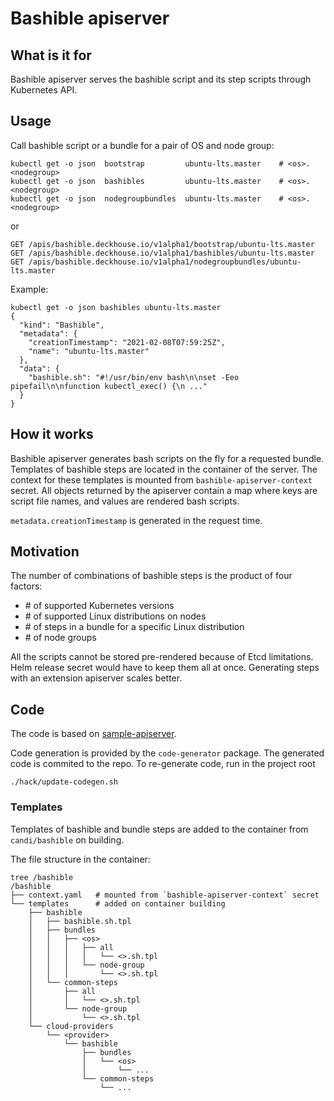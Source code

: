 # Bashible apiserver

## What is it for

Bashible apiserver serves the bashible script and its step scripts through Kubernetes API.

## Usage

Call bashible script or a bundle for a pair of OS and node group:

```shell
kubectl get -o json  bootstrap         ubuntu-lts.master    # <os>.<nodegroup>
kubectl get -o json  bashibles         ubuntu-lts.master    # <os>.<nodegroup>
kubectl get -o json  nodegroupbundles  ubuntu-lts.master    # <os>.<nodegroup>
```

or

```
GET /apis/bashible.deckhouse.io/v1alpha1/bootstrap/ubuntu-lts.master
GET /apis/bashible.deckhouse.io/v1alpha1/bashibles/ubuntu-lts.master
GET /apis/bashible.deckhouse.io/v1alpha1/nodegroupbundles/ubuntu-lts.master
```

Example:

```shell
kubectl get -o json bashibles ubuntu-lts.master
{
  "kind": "Bashible",
  "metadata": {
    "creationTimestamp": "2021-02-08T07:59:25Z",
    "name": "ubuntu-lts.master"
  },
  "data": {
    "bashible.sh": "#!/usr/bin/env bash\n\nset -Eeo pipefail\n\nfunction kubectl_exec() {\n ..."
  }
}
```

## How it works

Bashible apiserver generates bash scripts on the fly for a requested bundle. Templates of bashible steps are located in
the container of the server. The context for these templates is mounted from `bashible-apiserver-context` secret. All
objects returned by the apiserver contain a map where keys are script file names, and values are rendered bash scripts.

`metadata.creationTimestamp` is generated in the request time.

## Motivation

The number of combinations of bashible steps is the product of four factors:

* \# of supported Kubernetes versions
* \# of supported Linux distributions on nodes
* \# of steps in a bundle for a specific Linux distribution
* \# of node groups

All the scripts cannot be stored pre-rendered because of Etcd limitations. Helm release secret would have to keep them
all at once. Generating steps with an extension apiserver scales better.

## Code

The code is based on [sample-apiserver](https://https://github.com/kubernetes/sample-apiserver).

Code generation is provided by the `code-generator` package. The generated code is commited to the repo. To re-generate
code, run in the project root

```shell
./hack/update-codegen.sh
```

### Templates

Templates of bashible and bundle steps are added to the container from `candi/bashible` on building.

The file structure in the container:

```shell
tree /bashible
/bashible
├── context.yaml   # mounted from `bashible-apiserver-context` secret
└── templates      # added on container building
    ├── bashible
    │   ├── bashible.sh.tpl
    │   ├── bundles
    │   │   ├── <os>
    │   │   │   ├── all
    │   │   │   │   └── <>.sh.tpl
    │   │   │   └── node-group
    │   │   │       └── <>.sh.tpl
    │   └── common-steps
    │       ├── all
    │       │   └── <>.sh.tpl
    │       └── node-group
    │           └── <>.sh.tpl
    └── cloud-providers
        └── <provider>
            └── bashible
                ├── bundles
                │   └── <os>
                │       └── ...
                └── common-steps
                    └── ...
```
